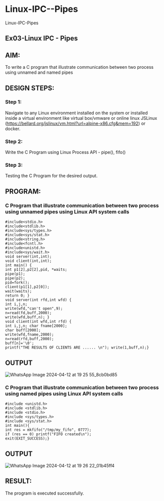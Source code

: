 # Linux-IPC--Pipes
Linux-IPC-Pipes


## Ex03-Linux IPC - Pipes

## AIM:
To write a C program that illustrate communication between two process using unnamed and named pipes

## DESIGN STEPS:

### Step 1:

Navigate to any Linux environment installed on the system or installed inside a virtual environment like virtual box/vmware or online linux JSLinux (https://bellard.org/jslinux/vm.html?url=alpine-x86.cfg&mem=192) or docker.

### Step 2:
Write the C Program using Linux Process API - pipe(), fifo()
### Step 3:

Testing the C Program for the desired output. 

## PROGRAM:

### C Program that illustrate communication between two process using unnamed pipes using Linux API system calls
```
#include<stdio.h>
#include<stdlib.h>
#include<sys/types.h> 
#include<sys/stat.h> 
#include<string.h> 
#include<fcntl.h> 
#include<unistd.h>
#include<sys/wait.h>
void server(int,int); 
void client(int,int); 
int main() { 
int p1[2],p2[2],pid, *waits; 
pipe(p1); 
pipe(p2); 
pid=fork(); 
client(p1[1],p2[0]); 
wait(waits); 
return 0; }
void server(int rfd,int wfd) { 
int i,j,n; 
write(wfd,"can't open",9); 
n=read(fd,buff,2000); 
write(wfd,buff,n); }
void client(int wfd,int rfd) {
int i,j,n; char fname[2000];
char buff[2000];
write(wfd,fname,2000);
n=read(rfd,buff,2000);
buff[n]='\0';
printf("THE RESULTS OF CLIENTS ARE ...... \n"); write(1,buff,n);}
```
## OUTPUT
![WhatsApp Image 2024-04-12 at 19 25 55_8cb0bd85](https://github.com/23012653/Linux-IPC-Pipes/assets/150777517/0312a4c9-1fdc-41b8-87ed-e961555a2917)
### C Program that illustrate communication between two process using named pipes using Linux API system calls
```
#include <unistd.h>
#include <stdlib.h>
#include <stdio.h>
#include <sys/types.h>
#include <sys/stat.h>
int main(){
int res = mkfifo("/tmp/my_fifo", 0777);
if (res == 0) printf("FIFO created\n");
exit(EXIT_SUCCESS);}
```
## OUTPUT
![WhatsApp Image 2024-04-12 at 19 26 22_01b45ff4](https://github.com/23012653/Linux-IPC-Pipes/assets/150777517/89abfc42-87f5-4e9f-ad28-c063d99883db)
## RESULT:
The program is executed successfully.
